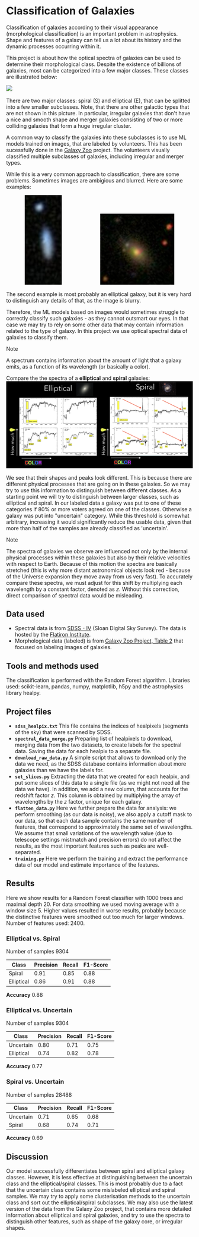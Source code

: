 # Classification of Galaxies

Classification of galaxies according to their visual appearance (morphological classification) is an important problem in astrophysics. Shape and features of a galaxy can tell us a lot about its history and the dynamic processes occurring within it. 

This project is about how the optical spectra of galaxies can be used to determine their morphological class. Despite the existence of billions of galaxies, most can be categorized into a few major classes. These classes are illustrated below:

![](https://astro.wku.edu/astr106/tuningfork.jpg)

There are two major classes: spiral (S) and elliptical (E), that can be splitted into a few smaller subclasses. Note, that there are other galactic types that are not shown in this picture. In particular, irregular galaxies that don't have a nice and smooth shape and merger galaxies consisting of two or more colliding galaxies that form a huge irregular cluster.  

A common way to classify the galaxies into these subclasses is to use ML models trained on images, that are labeled by volunteers. This has been sucessfully done in the [Galaxy Zoo](https://data.galaxyzoo.org) project. The volunteers visually classified multiple subclasses of galaxies, including irregular and merger types. 

While this is a very common approach to classification, there are some problems. Sometimes images are ambigious and blurred. Here are some examples: 

<p align="center">
  <img src="images/Galaxy-Zoo-project.jpg"  width="100" style="margin-right: 100px;"/>
  <img src="images/galaxy2.png" width="200"/>
</p>

The second example is most probably an elliptical galaxy, but it is very hard to distinguish any details of that, as the image is blurry. 

Therefore, the ML models based on images would  sometimes struggle to correctly classify such galaxies - as they cannot outsmart our eyes. In that case we may try to rely on some other data that may contain information related to the type of galaxy. In this project we use optical spectral data of galaxies to classify them. 

> [!NOTE]
> A spectrum contains information about the amount of light that a galaxy emits, as a function of its wavelength (or basically a color). 

Compare the the spectra of a **elliptical** and **spiral** galaxies: 
![](images/spectra)

We see that their shapes and peaks look different. This is because there are different physical processes that are going on in these galaxies. So we may try to use this information to distinguish between different classes. As a starting point we will try to distinguish between larger classes, such as elliptical and spiral. In our labeled data a galaxy was put to one of these categories if 80% or more voters agreed on one of the classes. Otherwise a galaxy was put into "uncertain" category. While this threshold is somewhat arbitrary, increasing it would significantly reduce the usable data, given that more than half of the samples are already classified as 'uncertain'. 

> [!NOTE]
> The spectra of galaxies we observe are influenced not only by the internal physical processes within these galaxies but also by their relative velocities with respect to Earth.  Because of this motion the spectra are basically stretched (this is why more distant astronomical objects look red - because of the Universe expansion they move away from us very fast). To accurately compare these spectra, we must adjust for this shift by multiplying each wavelength by a constant factor, denoted as 
$z$. Without this correction, direct comparison of spectral data would be misleading.


 
## Data used
* Spectral data is from [SDSS - IV](https://www.sdss.org) (Sloan Digital Sky Survey). The data is hosted by the [Flatiron Institute](https://users.flatironinstitute.org/~polymathic/data/MultimodalUniverse/v1/sdss/sdss/).
* Morphological data (labeled) is from [Galaxy Zoo Project, Table 2](https://data.galaxyzoo.org) that focused on labeling images of galaxies. 

## Tools and methods used 

The classification is performed with the Random Forest algorithm. Libraries used: scikit-learn, pandas, numpy, matplotlib, h5py and the astrophysics library healpy. 

## Project files

* **`sdss_healpix.txt`** This file contains the indices of healpixels (segments of the sky) that were scanned by SDSS.
* **`spectral_data_merge.py`** Preparing list of healpixels to download, merging data from the two datasets, to create labels for the spectral data. Saving the data for each healpix to a separate file. 
* **`download_raw_data.py`** A simple script that allows to download only the data we need, as the SDSS database contains information about more galaxies than we have the labels for.
* **`set_slices.py`** Extracting the data that we created for each healpix, and put some slices of this data to a single file (as we might not need all the data we have). In addition, we add a new column, that accounts for the redshift factor $z$.  This column is obtained by multiplying the array of wavelengths by the $z$ factor, unique for each galaxy.  
* **`flatten_data.py`**  Here we further prepare the data for analysis: we perform smoothing (as our data is noisy), we also apply a cutoff mask to our data, so that each data sample contains the same number of features, that correspond to approximately the same set of wavelengths. We assume that small variations of the wavelength value (due to telescope settings mistmatch and precision errors) do not affect the results, as the most important features such as peaks are well-separated. 
* **`training.py`** Here we perform the training and extract the performance data of our model and estimate importance of the features.

## Results

Here we show results for a Random Forest classifier with 1000 trees and maximal depth 20. For data smoothing we used moving average with a window size 5. Higher values resulted in worse results, probably because the distinctive features were smoothed out too much for larger windows. Number of features used: 2400. 
### Elliptical vs. Spiral
Number of samples 9304

| Class | Precision | Recall | F1-Score |
| --- | --- |--- |--- |
| Spiral | 0.91 | 0.85|0.88|
| Elliptical | 0.86 |0.91|0.88|

**Accuracy** 0.88

### Elliptical vs. Uncertain
Number of samples 9304

| Class | Precision | Recall | F1-Score |
| --- | --- |--- |--- |
| Uncertain | 0.80 | 0.71|0.75|
| Elliptical | 0.74 |0.82|0.78|

**Accuracy** 0.77


### Spiral vs. Uncertain
Number of samples 28488

| Class | Precision | Recall | F1-Score |
| --- | --- |--- |--- |
| Uncertain | 0.71 | 0.65|0.68|
| Spiral | 0.68 |0.74|0.71|

**Accuracy** 0.69

## Discussion

Our model successfully differentiates between spiral and elliptical galaxy classes. However, it is less effective at distinguishing between the uncertain class and the  elliptical/spiral classes. This is most probably due to a fact that the uncertain class contains some mislabeled elliptical and spiral samples. We may try to apply some clusterisation methods to the uncertain class and sort out the elliptical/spiral subclasses. 
We may also use the latest version of the data from the Galaxy Zoo project, that contains more detailed information about elliptical and spiral galaxies, and try to use the spectra to distinguish other features, such as shape of the galaxy core, or irregular shapes. 
